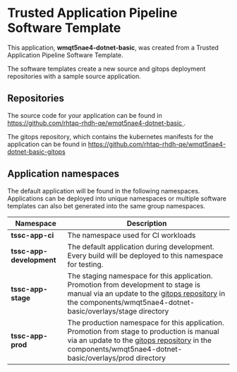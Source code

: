 # Trusted Application Pipeline Software Template

This application, **wmqt5nae4-dotnet-basic**, was created from a Trusted Application Pipeline Software Template.

The software templates create a new source and gitops deployment repositories with a sample source application. 

## Repositories

The source code for your application can be found in [https://github.com/rhtap-rhdh-qe/wmqt5nae4-dotnet-basic ](https://github.com/rhtap-rhdh-qe/wmqt5nae4-dotnet-basic ).
 
The gitops repository, which contains the kubernetes manifests for the application can be found in 
[https://github.com/rhtap-rhdh-qe/wmqt5nae4-dotnet-basic-gitops ](https://github.com/rhtap-rhdh-qe/wmqt5nae4-dotnet-basic-gitops ) 

## Application namespaces 

The default application will be found in the following namespaces. Applications can be deployed into unique namespaces or multiple software templates can also bet generated into the same group namespaces.  

|  Namespace   |  Description   |  
| -------- | -------- |
| **tssc-app-ci** | The namespace used for CI workloads |
| **tssc-app-development** | The default application during development. Every build will be deployed to this namespace for testing. |
| **tssc-app-stage** | The staging namespace for this application. Promotion from development to stage is manual via an update to the [gitops repository](https://github.com/rhtap-rhdh-qe/wmqt5nae4-dotnet-basic-gitops ) in the components/wmqt5nae4-dotnet-basic/overlays/stage directory |
| **tssc-app-prod** | The production namespace for this application. Promotion from stage to production is manual via an update to the [gitops repository](https://github.com/rhtap-rhdh-qe/wmqt5nae4-dotnet-basic-gitops ) in the components/wmqt5nae4-dotnet-basic/overlays/prod directory |